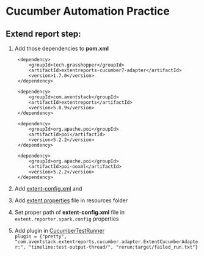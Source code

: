 # Cucumber Automation Practice

## Extend report step:

1. Add those dependencies to **pom.xml**

        <dependency>
            <groupId>tech.grasshopper</groupId>
            <artifactId>extentreports-cucumber7-adapter</artifactId>
            <version>1.7.0</version>
        </dependency>

        <dependency>
            <groupId>com.aventstack</groupId>
            <artifactId>extentreports</artifactId>
            <version>5.0.9</version>
        </dependency>

        <dependency>
            <groupId>org.apache.poi</groupId>
            <artifactId>poi</artifactId>
            <version>5.2.2</version>
        </dependency>

        <dependency>
            <groupId>org.apache.poi</groupId>
            <artifactId>poi-ooxml</artifactId>
            <version>5.2.2</version>
        </dependency>

2. Add [extent-config.xml](https://github.com/sakib-75/Cucumber-Automation-Practice/blob/main/src/main/resources/extent-config.xml) and
3. Add [extent.properties](https://github.com/sakib-75/Cucumber-Automation-Practice/blob/main/src/main/resources/extent.properties) file in resources folder
4. Set proper path of **extent-config.xml** file in `extent.reporter.spark.config` properties
5. Add plugin in [CucumberTestRunner](https://github.com/sakib-75/Cucumber-Automation-Practice/blob/main/src/test/java/test_runner/CucumberTestRunner.java) </br>
   `plugin = {"pretty", "com.aventstack.extentreports.cucumber.adapter.ExtentCucumberAdapter:",
   "timeline:test-output-thread/", "rerun:target/failed_run.txt"}`